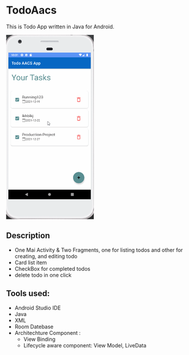 # TodoAacs
This is Todo App written in Java for Android.

<img src="image/todoaacs.gif" alt="TodoAacs Screenshot" height="500" />


## Description
* One Mai Activity & Two Fragments, one for listing todos and other for creating, and editing todo 
* Card list item
* CheckBox for completed todos
* delete todo in one click

## Tools used:
* Android Studio IDE
* Java
* XML
* Room Datebase
* Architechture Component :
   * View Binding
   * Lifecycle aware component: View Model, LiveData
